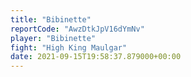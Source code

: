 ```yaml
---
title: "Bibinette"
reportCode: "AwzDtkJpV16dYmNv"
player: "Bibinette"
fight: "High King Maulgar"
date: 2021-09-15T19:58:37.879000+00:00
---
```

